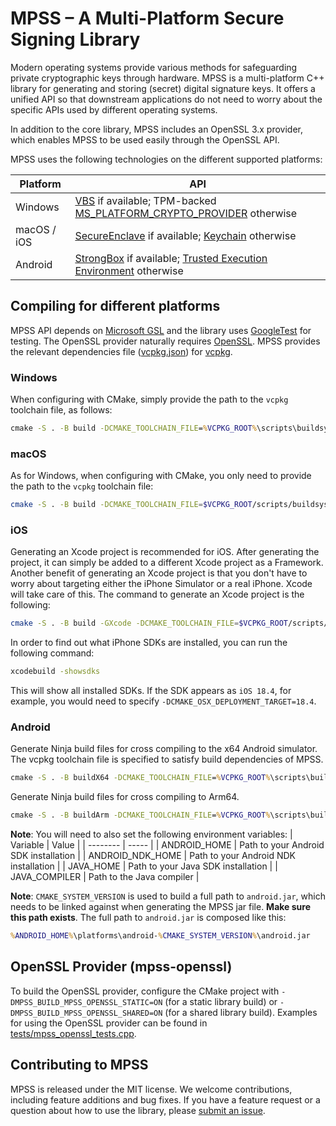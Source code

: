 # MPSS – A Multi-Platform Secure Signing Library

Modern operating systems provide various methods for safeguarding private cryptographic keys through hardware.
MPSS is a multi-platform C++ library for generating and storing (secret) digital signature keys.
It offers a unified API so that downstream applications do not need to worry about the specific APIs used by different operating systems.

In addition to the core library, MPSS includes an OpenSSL 3.x provider, which enables MPSS to be used easily through the OpenSSL API.

MPSS uses the following technologies on the different supported platforms:

| Platform | API |
|----------|-----|
| Windows | [VBS](https://learn.microsoft.com/en-us/windows-hardware/design/device-experiences/oem-vbs) if available; TPM-backed [MS_PLATFORM_CRYPTO_PROVIDER](https://learn.microsoft.com/en-us/windows/win32/api/ncrypt/nf-ncrypt-ncryptopenstorageprovider) otherwise |
| macOS / iOS | [SecureEnclave](https://developer.apple.com/documentation/cryptokit/secureenclave) if available; [Keychain](https://developer.apple.com/documentation/security/storing-keys-in-the-keychain) otherwise |
| Android | [StrongBox](https://developer.android.com/privacy-and-security/keystore) if available; [Trusted Execution Environment](https://source.android.com/docs/security/features/trusty) otherwise |

## Compiling for different platforms

MPSS API depends on [Microsoft GSL](https://GitHub.com/Microsoft/GSL) and the library uses [GoogleTest](https://GitHub.com/Google/GoogleTest) for testing.
The OpenSSL provider naturally requires [OpenSSL](https://GitHub.com/openssl/openssl).
MPSS provides the relevant dependencies file ([vcpkg.json](vcpkg.json)) for [vcpkg](https://GitHub.com/Microsoft/vcpkg).

### Windows

When configuring with CMake, simply provide the path to the `vcpkg` toolchain file, as follows:

```cmd
cmake -S . -B build -DCMAKE_TOOLCHAIN_FILE=%VCPKG_ROOT%\scripts\buildsystems\vcpkg.cmake
```

### macOS

As for Windows, when configuring with CMake, you only need to provide the path to the `vcpkg` toolchain file:

```bash
cmake -S . -B build -DCMAKE_TOOLCHAIN_FILE=$VCPKG_ROOT/scripts/buildsystems/vcpkg.cmake
```

### iOS
Generating an Xcode project is recommended for iOS. After generating the project, it can simply be added to a different Xcode project as a Framework. Another benefit of generating an Xcode project is that you don't have to worry about targeting either the iPhone Simulator or a real iPhone. Xcode will take care of this.
The command to generate an Xcode project is the following:

```bash
cmake -S . -B build -GXcode -DCMAKE_TOOLCHAIN_FILE=$VCPKG_ROOT/scripts/buildsystems/vcpkg.cmake -DCMAKE_SYSTEM_NAME=iOS -DCMAKE_OSX_DEPLOYMENT_TARGET=$IPHONE_SDK_VERSION -DCMAKE_XCODE_ATTRIBUTE_ONLY_ACTIVE_ARCH=NO -DCMAKE_IOS_INSTALL_COMBINED=YES
```

In order to find out what iPhone SDKs are installed, you can run the following command:

```bash
xcodebuild -showsdks
```

This will show all installed SDKs. If the SDK appears as `iOS 18.4`, for example, you would need to specify `-DCMAKE_OSX_DEPLOYMENT_TARGET=18.4`.


### Android
Generate Ninja build files for cross compiling to the x64 Android simulator. The vcpkg toolchain file is specified to satisfy build dependencies of MPSS.

```cmd
cmake -S . -B buildX64 -DCMAKE_TOOLCHAIN_FILE=%VCPKG_ROOT%\scripts\buildsystems\vcpkg.cmake -DVCPKG_TARGET_TRIPLET=x64-android -DCMAKE_SYSTEM_NAME=Android -DCMAKE_SYSTEM_VERSION=%ANDROID_API_VERSION% -DCMAKE_ANDROID_ARCH_ABI=x86_64 -GNinja -DCMAKE_MAKE_PROGRAM=%NINJA_ROOT%\ninja.exe -DCMAKE_ANDROID_NDK=%ANDROID_NDK_HOME%
```

Generate Ninja build files for cross compiling to Arm64.

```cmd
cmake -S . -B buildArm -DCMAKE_TOOLCHAIN_FILE=%VCPKG_ROOT%\scripts\buildsystems\vcpkg.cmake -DVCPKG_TARGET_TRIPLET=arm64-android -DCMAKE_SYSTEM_NAME=Android -DCMAKE_SYSTEM_VERSION=%ANDROID_API_VERSION% -DCMAKE_ANDROID_ARCH_ABI=arm64-v8a -GNinja -DCMAKE_MAKE_PROGRAM=%NINJA_ROOT%\ninja.exe -DCMAKE_ANDROID_NDK=%ANDROID_NDK_HOME%
```

**Note**: You will need to also set the following environment variables:
| Variable | Value |
| -------- | ----- |
| ANDROID_HOME | Path to your Android SDK installation |
| ANDROID_NDK_HOME | Path to your Android NDK installation |
| JAVA_HOME | Path to your Java SDK installation |
| JAVA_COMPILER | Path to the Java compiler |

**Note**: `CMAKE_SYSTEM_VERSION` is used to build a full path to `android.jar`, which needs to be linked against when generating the MPSS jar file. **Make sure this path exists**. The full path to `android.jar` is composed like this:
```cmd
%ANDROID_HOME%\platforms\android-%CMAKE_SYSTEM_VERSION%\android.jar
```

## OpenSSL Provider (mpss-openssl)

To build the OpenSSL provider, configure the CMake project with `-DMPSS_BUILD_MPSS_OPENSSL_STATIC=ON` (for a static library build) or `-DMPSS_BUILD_MPSS_OPENSSL_SHARED=ON` (for a shared library build).
Examples for using the OpenSSL provider can be found in [tests/mpss_openssl_tests.cpp](tests/mpss_openssl_tests.cpp).

## Contributing to MPSS

MPSS is released under the MIT license.
We welcome contributions, including feature additions and bug fixes.
If you have a feature request or a question about how to use the library, please [submit an issue](https://github.com/microsoft/mpss/issues).